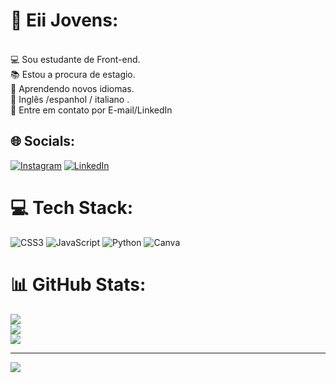 # 🤙 Eii Jovens:
<br>💻 Sou estudante de Front-end.<br>📚 Estou a procura de estagio.<br>📖 Aprendendo novos idiomas.<br>🌱 Inglês /espanhol / italiano .<br>💬 Entre em contato por E-mail/LinkedIn 


## 🌐 Socials:
[![Instagram](https://img.shields.io/badge/Instagram-%23E4405F.svg?logo=Instagram&logoColor=white)](https://instagram.com/https://www.instagram.com/p3edrohenrique?igsh=MXE3bnY4MjRieGZldg==) [![LinkedIn](https://img.shields.io/badge/LinkedIn-%230077B5.svg?logo=linkedin&logoColor=white)](https://linkedin.com/in/in/pedro-henrique-farias-1615001a1) 

# 💻 Tech Stack:
![CSS3](https://img.shields.io/badge/css3-%231572B6.svg?style=plastic&logo=css3&logoColor=white) ![JavaScript](https://img.shields.io/badge/javascript-%23323330.svg?style=plastic&logo=javascript&logoColor=%23F7DF1E) ![Python](https://img.shields.io/badge/python-3670A0?style=plastic&logo=python&logoColor=ffdd54) ![Canva](https://img.shields.io/badge/Canva-%2300C4CC.svg?style=plastic&logo=Canva&logoColor=white)
# 📊 GitHub Stats:
![](https://github-readme-stats.vercel.app/api?username=Front-P3edro&theme=vue-dark&hide_border=false&include_all_commits=false&count_private=false)<br/>
![](https://github-readme-streak-stats.herokuapp.com/?user=Front-P3edro&theme=vue-dark&hide_border=false)<br/>
![](https://github-readme-stats.vercel.app/api/top-langs/?username=Front-P3edro&theme=vue-dark&hide_border=false&include_all_commits=false&count_private=false&layout=compact)

---
[![](https://visitcount.itsvg.in/api?id=Front-P3edro&icon=0&color=0)](https://visitcount.itsvg.in)

<!-- Proudly created with GPRM ( https://gprm.itsvg.in ) -->
